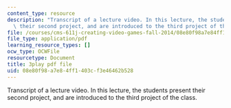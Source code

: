 ```yaml
---
content_type: resource
description: "Transcript of a lecture video. In this lecture, the students present\
  \ their second project, and are introduced to the third project of the class.\t\t"
file: /courses/cms-611j-creating-video-games-fall-2014/08e80f98a7e84ff1403cf3e46462b528_MZSnYgdlV0A.pdf
file_type: application/pdf
learning_resource_types: []
ocw_type: OCWFile
resourcetype: Document
title: 3play pdf file
uid: 08e80f98-a7e8-4ff1-403c-f3e46462b528
---
```

Transcript of a lecture video. In this lecture, the students present their second project, and are introduced to the third project of the class.		